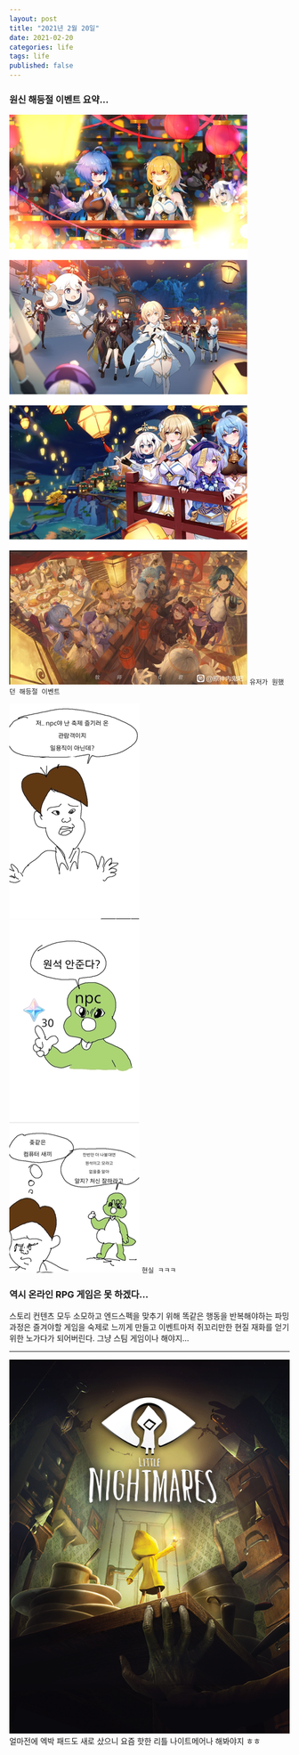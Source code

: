 ```yaml
---
layout: post
title: "2021년 2월 20일"
date: 2021-02-20
categories: life
tags: life
published: false
---
```


### 원신 해등절 이벤트 요약...
![사진](/assets/imgs/posts/daily-life/2021-02-20-001.png)
`유저가 원했던 해등절 이벤트`

![사진](/assets/imgs/posts/daily-life/2021-02-20-002.png)
`현실 ㅋㅋㅋ`

### 역시 온라인 RPG 게임은 못 하겠다... 
스토리 컨텐츠 모두 소모하고 엔드스펙을 맞추기 위해 똑같은 행동을 반복해야하는 파밍 과정은 즐겨야할 게임을 숙제로 느끼게 만들고 이벤트마저 쥐꼬리만한 현질 재화를 얻기 위한 노가다가 되어버린다. 그냥 스팀 게임이나 해야지...

---

![사진](/assets/imgs/posts/daily-life/2021-02-20-003.png)
얼마전에 엑박 패드도 새로 샀으니 요즘 핫한 리틀 나이트메어나 해봐야지 ㅎㅎ